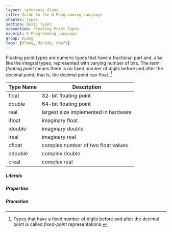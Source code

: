 ```yaml
---
layout: reference_dlang
title: Guide to the D Programming Language
chapter: Types
section: Basic Types
subsection: Floating Point Types
excerpt: D Programming Language
group: DLang
tags: [dlang, dguide, draft]
---
```


Floating point types are numeric types that have a fractional part and, also like the integral types, represented with varying number of bits.
The term _floating point_ means there is no fixed number of digits before and after the decimal point; that is, the decimal point can float. [^fixed_point]


| Type Name | Description |
|-----------|-------------|
| float     | 32-bit floating point |
| double    | 64-bit floating point |
| real      | largest size implemented in hardware |
| ifloat    | imaginary float |
| idouble   | imaginary double |
| ireal     | imaginary real |
| cfloat    | complex number of two float values |
| cdouble   | complex double |
| creal     | complex real |

##### Literals

##### Properties

##### Promotion

[^fixed_point]: Types that have a fixed number of digits before and after the decimal point is called _fixed-point_ representations.